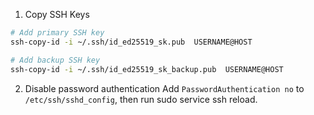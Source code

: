 1. Copy SSH Keys
```sh
# Add primary SSH key
ssh-copy-id -i ~/.ssh/id_ed25519_sk.pub  USERNAME@HOST

# Add backup SSH key
ssh-copy-id -i ~/.ssh/id_ed25519_sk_backup.pub  USERNAME@HOST
```

2. Disable password authentication
Add `PasswordAuthentication no` to `/etc/ssh/sshd_config`, then run sudo service ssh reload.
